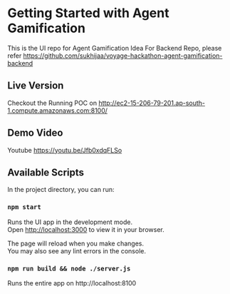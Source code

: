 # Getting Started with Agent Gamification

This is the UI repo for Agent Gamification Idea
For Backend Repo, please refer https://github.com/sukhijaa/voyage-hackathon-agent-gamification-backend 

## Live Version
Checkout the Running POC on http://ec2-15-206-79-201.ap-south-1.compute.amazonaws.com:8100/

## Demo Video
Youtube https://youtu.be/Jfb0xdqFLSo

## Available Scripts

In the project directory, you can run:

### `npm start`

Runs the UI app in the development mode.\
Open [http://localhost:3000](http://localhost:3000) to view it in your browser.

The page will reload when you make changes.\
You may also see any lint errors in the console.

### `npm run build && node ./server.js`

Runs the entire app on http://localhost:8100